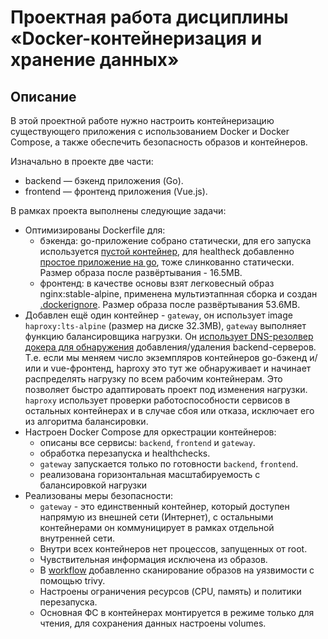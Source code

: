 # Проектная работа дисциплины «Docker-контейнеризация и хранение данных»

## Описание
В этой проектной работе нужно настроить контейнеризацию существующего приложения с использованием Docker и Docker Compose, а также обеспечить безопасность образов и контейнеров.

Изначально в проекте две части:
* backend — бэкенд приложения (Go).
* frontend — фронтенд приложения (Vue.js).

В рамках проекта выполнены следующие задачи:
* Оптимизированы Dockerfile для:
  * бэкенда: go-приложение собрано статически, для его запуска используется [пустой контейнер](https://hub.docker.com/_/scratch/), для healtheck добавленно [простое приложение на go](backend/cmd/healthcheck), тоже слинкованно статически. Размер образа после развёртывания - 16.5MB.
  * фронтенд: в качестве основы взят легковесный образ nginx:stable-alpine, применена мультиэтапнная сборка и создан [.dockerignore](https://cli.vuejs.org/ru/guide/deployment.html#docker-nginx). Размер образа после развёртывания 53.6MB.
* Добавлен ещё один контейнер - `gateway`, он использует image `haproxy:lts-alpine` (размер на диске 32.3MB), `gateway` выполняет функцию балансировщика нагрузки. Он [использует DNS-резолвер докера для обнаружения](https://www.haproxy.com/blog/haproxy-on-docker-swarm-load-balancing-and-dns-service-discovery) добавления/удаления backend-серверов. Т.е. если мы меняем число экземпляров контейнеров go-бэкенд и/или и vue-фронтенд, haproxy это тут же обнаруживает и начинает распределять нагрузку по всем рабочим контейнерам. Это позволяет быстро адаптировать проект под изменения нагрузки. `haproxy` использует проверки работоспособности сервисов в остальных контейнерах и в случае сбоя или отказа, исключает его из алгоритма балансировки.
* Настроен Docker Compose для оркестрации контейнеров:
  * описаны все сервисы: `backend`, `frontend` и `gateway`.
  * обработка перезапуска и healthchecks.
  * `gateway` запускается только по готовности `backend`, `frontend`.
  * реализована горизонтальная масштабируемость с балансировкой нагрузки
* Реализованы меры безопасности:
  * `gateway` - это единственный контейнер, который доступен напрямую из внешней сети (Интернет), с остальными контейнерами он коммуницирует в рамках отдельной внутренней сети.
  * Внутри всех контейнеров нет процессов, запущенных от root.
  * Чувствительная информация исключена из образов.
  * В [workflow](.github/workflows/deploy.yaml) добавленно сканирование образов на уязвимости с помощью trivy.
  * Настроены ограничения ресурсов (CPU, память) и политики перезапуска.
  * Основная ФС в контейнерах монтируется в режиме только для чтения, для сохранения данных настроены volumes.

  
